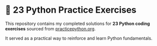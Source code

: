 # 🐍 23 Python Practice Exercises

This repository contains my completed solutions for **23 Python coding exercises** sourced from [practicepython.org](https://www.practicepython.org/).

It served as a practical way to reinforce and learn Python fundamentals.
